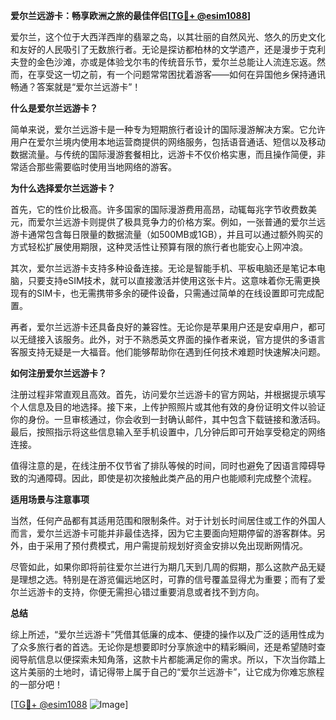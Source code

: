 **爱尔兰远游卡：畅享欧洲之旅的最佳伴侣[[TG💪+ @esim1088](https://t.me/s/esim1088)]**

爱尔兰，这个位于大西洋西岸的翡翠之岛，以其壮丽的自然风光、悠久的历史文化和友好的人民吸引了无数旅行者。无论是探访都柏林的文学遗产，还是漫步于克利夫登的金色沙滩，亦或是体验戈尔韦的传统音乐节，爱尔兰总能让人流连忘返。然而，在享受这一切之前，有一个问题常常困扰着游客——如何在异国他乡保持通讯畅通？答案就是“爱尔兰远游卡”！

**什么是爱尔兰远游卡？**

简单来说，爱尔兰远游卡是一种专为短期旅行者设计的国际漫游解决方案。它允许用户在爱尔兰境内使用本地运营商提供的网络服务，包括语音通话、短信以及移动数据流量。与传统的国际漫游套餐相比，远游卡不仅价格实惠，而且操作简便，非常适合那些需要临时使用当地网络的游客。

**为什么选择爱尔兰远游卡？**

首先，它的性价比极高。许多国家的国际漫游费用高昂，动辄每兆字节收费数美元，而爱尔兰远游卡则提供了极具竞争力的价格方案。例如，一张普通的爱尔兰远游卡通常包含每日限量的数据流量（如500MB或1GB），并且可以通过额外购买的方式轻松扩展使用期限，这种灵活性让预算有限的旅行者也能安心上网冲浪。

其次，爱尔兰远游卡支持多种设备连接。无论是智能手机、平板电脑还是笔记本电脑，只要支持eSIM技术，就可以直接激活并使用这张卡片。这意味着你无需更换现有的SIM卡，也无需携带多余的硬件设备，只需通过简单的在线设置即可完成配置。

再者，爱尔兰远游卡还具备良好的兼容性。无论你是苹果用户还是安卓用户，都可以无缝接入该服务。此外，对于不熟悉英文界面的操作者来说，官方提供的多语言客服支持无疑是一大福音。他们能够帮助你在遇到任何技术难题时快速解决问题。

**如何注册爱尔兰远游卡？**

注册过程非常直观且高效。首先，访问爱尔兰远游卡的官方网站，并根据提示填写个人信息及目的地选择。接下来，上传护照照片或其他有效的身份证明文件以验证你的身份。一旦审核通过，你会收到一封确认邮件，其中包含下载链接和激活码。最后，按照指示将这些信息输入至手机设置中，几分钟后即可开始享受稳定的网络连接。

值得注意的是，在线注册不仅节省了排队等候的时间，同时也避免了因语言障碍导致的沟通障碍。因此，即使是初次接触此类产品的用户也能顺利完成整个流程。

**适用场景与注意事项**

当然，任何产品都有其适用范围和限制条件。对于计划长时间居住或工作的外国人而言，爱尔兰远游卡可能并非最佳选择，因为它主要面向短期停留的游客群体。另外，由于采用了预付费模式，用户需提前规划好资金安排以免出现断网情况。

尽管如此，如果你即将前往爱尔兰进行为期几天到几周的假期，那么这款产品无疑是理想之选。特别是在游览偏远地区时，可靠的信号覆盖显得尤为重要；而有了爱尔兰远游卡的支持，你便无需担心错过重要消息或者找不到方向。

**总结**

综上所述，“爱尔兰远游卡”凭借其低廉的成本、便捷的操作以及广泛的适用性成为了众多旅行者的首选。无论你是想要即时分享旅途中的精彩瞬间，还是希望随时查阅导航信息以便探索未知角落，这款卡片都能满足你的需求。所以，下次当你踏上这片美丽的土地时，请记得带上属于自己的“爱尔兰远游卡”，让它成为你难忘旅程的一部分吧！

[[TG💪+ @esim1088](https://t.me/s/esim1088) ![Image](https://i.postimg.cc/4NQfJmqS/Snipaste-2025-05-13-00-14-12.png)]